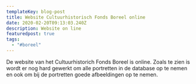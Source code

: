 ```yaml
---
templateKey: blog-post
title: Website Cultuurhistorisch Fonds Boreel online
date: 2020-02-20T09:13:03.240Z
description: Website on line
featuredpost: true
tags:
  - "#boreel"
---
```


De website van het Cultuurhistorich Fonds Boreel is online. Zoals te zien is wordt er nog hard gewerkt om alle portretten in de database op te nemen en ook om bij de portretten goede afbeeldingen op te nemen.
